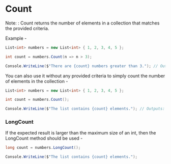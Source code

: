 # Count

Note:
:  Count returns the number of elements in a collection that matches the provided criteria.

Example -

```C#
List<int> numbers = new List<int> { 1, 2, 3, 4, 5 };

int count = numbers.Count(n => n > 3);

Console.WriteLine($"There are {count} numbers greater than 3."); // Outputs: There are 2 numbers greater than 3.
```

You can also use it without any provided criteria to simply count the number of elements in the collection -

```C#
List<int> numbers = new List<int> { 1, 2, 3, 4, 5 };

int count = numbers.Count();

Console.WriteLine($"The list contains {count} elements."); // Outputs: The list contains 5 elements.
```

### LongCount

If the expected result is larger than the maximum size of an int, then the LongCount method should be used -

```C#
long count = numbers.LongCount();

Console.WriteLine($"The list contains {count} elements.");
```